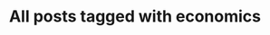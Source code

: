 ---
layout: tag
title: "All posts tagged with economics"
permalink: /weblog/tags/economics/
taxonomy: economics
---